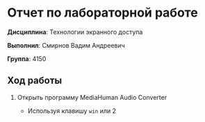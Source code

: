 # Отчет по лабораторной работе

**Дисциплина**: Технологии экранного доступа

**Выполнил**: Смирнов Вадим Андреевич

**Группа**: 4150

## Ход работы

1. Открыть программу MediaHuman Audio Converter

    - Используя клавишу `win` или 
2
